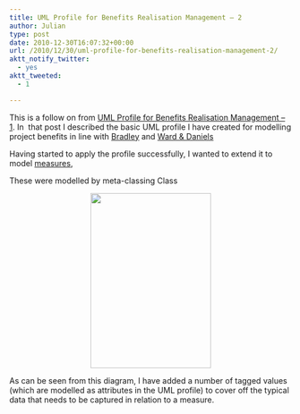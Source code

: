 ```yaml
---
title: UML Profile for Benefits Realisation Management – 2
author: Julian
type: post
date: 2010-12-30T16:07:32+00:00
url: /2010/12/30/uml-profile-for-benefits-realisation-management-2/
aktt_notify_twitter:
  - yes
aktt_tweeted:
  - 1

---
```

This is a follow on from [UML Profile for Benefits Realisation Management &#8211; 1][1]. In  that post I described the basic UML profile I have created for modelling project benefits in line with [Bradley][2] and [Ward & Daniels][3]

Having started to apply the profile successfully, I wanted to extend it to model [measures][4],

These were modelled by meta-classing Class

[<img class="aligncenter size-full wp-image-22926" style="display: block; float: none; margin-left: auto; margin-right: auto;" title="brm-profile-03" src="https://www.synesthesia.co.uk/blog/wp-content/uploads/2010/12/brm-profile-03.gif" alt="" width="215" height="313" />][5]

As can be seen from this diagram, I have added a number of tagged values (which are modelled as attributes in the UML profile) to cover off the typical data that needs to be captured in relation to a measure.

 [1]: https://www.synesthesia.co.uk/blog/archives/2010/12/21/uml-profile-for-benefits-realisation-management-1/
 [2]: http://www.amazon.co.uk/gp/product/1409400948?ie=UTF8&tag=fivegocrazyinmid&linkCode=as2&camp=1634&creative=19450&creativeASIN=1409400948
 [3]: http://www.amazon.co.uk/gp/product/047009463X?ie=UTF8&tag=fivegocrazyinmid&linkCode=as2&camp=1634&creative=19450&creativeASIN=047009463X
 [4]: http://books.google.com/books?id=2IfFQY_XrfAC&lpg=PA113&ots=r5fdUWFy3k&pg=PA133#v=onepage&q=measure&f=false
 [5]: https://www.synesthesia.co.uk/blog/wp-content/uploads/2010/12/brm-profile-03.gif